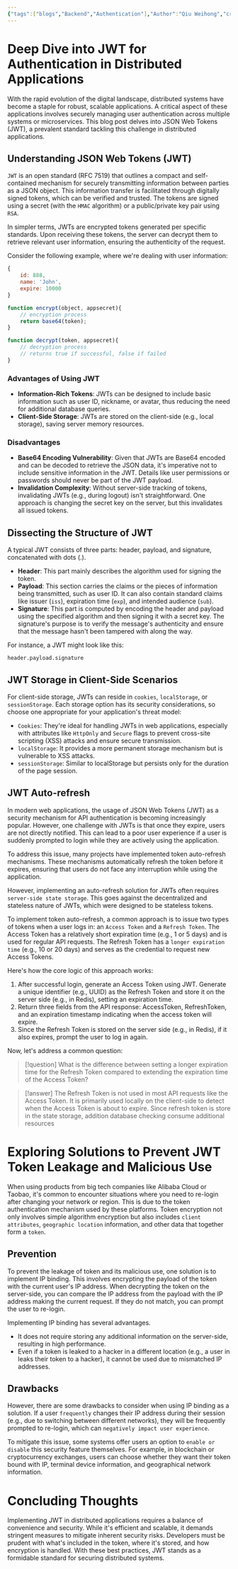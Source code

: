 ```yaml
---
{"tags":["blogs","Backend","Authentication"],"Author":"Qiu Weihong","creation date":"2023-10-15 21:52","modification date":"Sunday 15th October 2023 21:52:46","publish":true,"priority":null,"topics":["Backend Essential"],"dg-publish":true,"permalink":"/blogs/backend-development-essentials/jwt/","dgPassFrontmatter":true,"created":"2023-10-15T21:52:46.055+08:00","updated":"2023-10-30T23:55:40.187+08:00"}
---
```



# Deep Dive into JWT for Authentication in Distributed Applications

With the rapid evolution of the digital landscape, distributed systems have become a staple for robust, scalable applications. A critical aspect of these applications involves securely managing user authentication across multiple systems or microservices. This blog post delves into JSON Web Tokens (JWT), a prevalent standard tackling this challenge in distributed applications.

## Understanding JSON Web Tokens (JWT)

`JWT` is an open standard (RFC 7519) that outlines a compact and self-contained mechanism for securely transmitting information between parties as a JSON object. This information transfer is facilitated through digitally signed tokens, which can be verified and trusted. The tokens are signed using a secret (with the `HMAC` algorithm) or a public/private key pair using `RSA`.

In simpler terms, JWTs are encrypted tokens generated per specific standards. Upon receiving these tokens, the server can decrypt them to retrieve relevant user information, ensuring the authenticity of the request.

Consider the following example, where we're dealing with user information:

```javascript
{
    id: 888,
    name: 'John',
    expire: 10000
}

function encrypt(object, appsecret){
    // encryption process
    return base64(token);
}

function decrypt(token, appsecret){
    // decryption process
    // returns true if successful, false if failed
}
```

### Advantages of Using JWT
- **Information-Rich Tokens**: JWTs can be designed to include basic information such as user ID, nickname, or avatar, thus reducing the need for additional database queries.
- **Client-Side Storage**: JWTs are stored on the client-side (e.g., local storage), saving server memory resources.

###  Disadvantages
- **Base64 Encoding Vulnerability**: Given that JWTs are Base64 encoded and can be decoded to retrieve the JSON data, it's imperative not to include sensitive information in the JWT. Details like user permissions or passwords should never be part of the JWT payload.
- **Invalidation Complexity**: Without server-side tracking of tokens, invalidating JWTs (e.g., during logout) isn't straightforward. One approach is changing the secret key on the server, but this invalidates all issued tokens.

## Dissecting the Structure of JWT

A typical JWT consists of three parts: header, payload, and signature, concatenated with dots (.).
- **Header**: This part mainly describes the algorithm used for signing the token.
- **Payload**: This section carries the claims or the pieces of information being transmitted, such as user ID. It can also contain standard claims like issuer (`iss`), expiration time (`exp`), and intended audience (`sub`).
- **Signature**: This part is computed by encoding the header and payload using the specified algorithm and then signing it with a secret key. The signature's purpose is to verify the message's authenticity and ensure that the message hasn't been tampered with along the way.

For instance, a JWT might look like this:

```
header.payload.signature
```

## JWT Storage in Client-Side Scenarios

For client-side storage, JWTs can reside in `cookies`, `localStorage`, or `sessionStorage`. Each storage option has its security considerations, so choose one appropriate for your application's threat model:
- `Cookies`: They're ideal for handling JWTs in web applications, especially with attributes like `HttpOnly` and `Secure` flags to prevent cross-site scripting (XSS) attacks and ensure secure transmission.
- `localStorage`: It provides a more permanent storage mechanism but is vulnerable to XSS attacks.
- `sessionStorage`: Similar to localStorage but persists only for the duration of the page session.

## JWT Auto-refresh 
In modern web applications, the usage of JSON Web Tokens (JWT) as a security mechanism for API authentication is becoming increasingly popular. However, one challenge with JWTs is that once they expire, users are not directly notified. This can lead to a poor user experience if a user is suddenly prompted to login while they are actively using the application.

To address this issue, many projects have implemented token auto-refresh mechanisms. These mechanisms automatically refresh the token before it expires, ensuring that users do not face any interruption while using the application.

However, implementing an auto-refresh solution for JWTs often requires `server-side state storage`. This goes against the decentralized and stateless nature of JWTs, which were designed to be stateless tokens. 

To implement token auto-refresh, a common approach is to issue two types of tokens when a user logs in: an `Access Token` and a `Refresh Token`. The Access Token has a relatively short expiration time (e.g., 1 or 5 days) and is used for regular API requests. The Refresh Token has a `longer expiration time` (e.g., 10 or 20 days) and serves as the credential to request new Access Tokens.

Here's how the core logic of this approach works:

1. After successful login, generate an Access Token using JWT. Generate a unique identifier (e.g., UUID) as the Refresh Token and store it on the server side (e.g., in Redis), setting an expiration time.
2. Return three fields from the API response: AccessToken, RefreshToken, and an expiration timestamp indicating when the access token will expire.
3. Since the Refresh Token is stored on the server side (e.g., in Redis), if it also expires, prompt the user to log in again.

Now, let's address a common question:

>[!question]
>What is the difference between setting a longer expiration time for the Refresh Token compared to extending the expiration time of the Access Token?

>[!answer]
>The Refresh Token is not used in most API requests like the Access Token. It is primarily used locally on the client-side to detect when the Access Token is about to expire. Since refresh token is store in the state storage, addition database checking consume additional resources
# Exploring Solutions to Prevent JWT Token Leakage and Malicious Use

When using products from big tech companies like Alibaba Cloud or Taobao, it's common to encounter situations where you need to re-login after changing your network or region. This is due to the token authentication mechanism used by these platforms. Token encryption not only involves simple algorithm encryption but also includes `client attributes`, `geographic location` information, and other data that together form a `token`.

## Prevention
To prevent the leakage of token and its malicious use, one solution is to implement IP binding. This involves encrypting the payload of the token with the current user's IP address. When decrypting the token on the server-side, you can compare the IP address from the payload with the IP address making the current request. If they do not match, you can prompt the user to re-login.

Implementing IP binding has several advantages. 
- It does not require storing any additional information on the server-side, resulting in high performance. 
- Even if a token is leaked to a hacker in a different location (e.g., a user in  leaks their token to a hacker), it cannot be used due to mismatched IP addresses.
## Drawbacks
However, there are some drawbacks to consider when using IP binding as a solution. If a user `frequently` changes their IP address during their session (e.g., due to switching between different networks), they will be frequently prompted to re-login, which can `negatively impact user experience`. 

To mitigate this issue, some systems offer users an option to `enable or disable` this security feature themselves. For example, in blockchain or cryptocurrency exchanges, users can choose whether they want their token bound with IP, terminal device information, and geographical network information.
# Concluding Thoughts

Implementing JWT in distributed applications requires a balance of convenience and security. While it's efficient and scalable, it demands stringent measures to mitigate inherent security risks. Developers must be prudent with what's included in the token, where it's stored, and how encryption is handled. With these best practices, JWT stands as a formidable standard for securing distributed systems.

